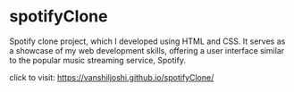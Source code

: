# spotifyClone
Spotify clone project, which I developed using HTML and CSS. It serves as a showcase of my web development skills, offering a user interface similar to the popular music streaming service, Spotify.

click to visit: https://vanshiljoshi.github.io/spotifyClone/
